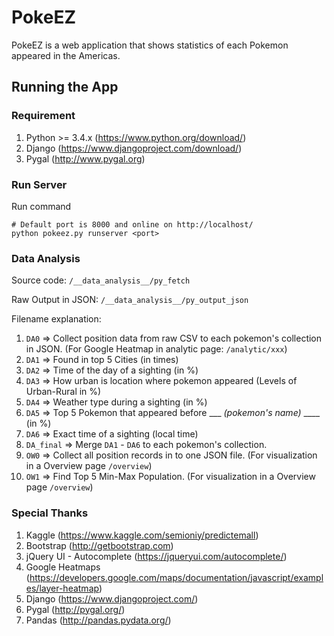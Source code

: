 # PokeEZ
PokeEZ is a web application that shows statistics of each Pokemon appeared in the Americas.

## Running the App

### Requirement
1. Python >= 3.4.x (https://www.python.org/download/)
2. Django (https://www.djangoproject.com/download/)
3. Pygal (http://www.pygal.org)


### Run Server
Run command
```
# Default port is 8000 and online on http://localhost/
python pokeez.py runserver <port>
```

### Data Analysis
Source code: `/__data_analysis__/py_fetch`

Raw Output in JSON: `/__data_analysis__/py_output_json`

Filename explanation:

1. `DA0` => Collect position data from raw CSV to each pokemon's collection in JSON. (For Google Heatmap in analytic page: `/analytic/xxx`)
2. `DA1` => Found in top 5 Cities (in times)
3. `DA2` => Time of the day of a sighting (in %)
4. `DA3` => How urban is location where pokemon appeared (Levels of Urban-Rural in %)
5. `DA4` => Weather type during a sighting (in %)
6. `DA5` => Top 5 Pokemon that appeared before ___ *(pokemon's name)* ____ (in %)
7. `DA6` => Exact time of a sighting (local time)
8. `DA_final` => Merge `DA1` - `DA6` to each pokemon's collection.
9. `OW0` => Collect all position records in to one JSON file. (For visualization in a Overview page `/overview`)
10. `OW1` => Find Top 5 Min-Max Population. (For visualization in a Overview page `/overview`)

### Special Thanks

1. Kaggle (https://www.kaggle.com/semioniy/predictemall)
2. Bootstrap (http://getbootstrap.com)
3. jQuery UI - Autocomplete (https://jqueryui.com/autocomplete/)
4. Google Heatmaps (https://developers.google.com/maps/documentation/javascript/examples/layer-heatmap)
5. Django (https://www.djangoproject.com/)
6. Pygal (http://pygal.org/)
7. Pandas (http://pandas.pydata.org/)

